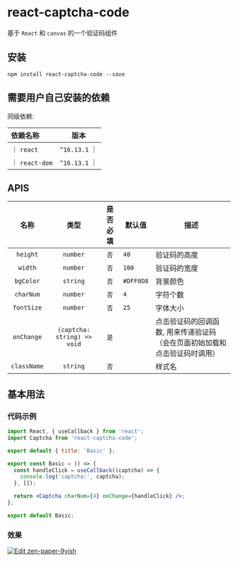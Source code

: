 # react-captcha-code

基于 `React` 和 `canvas` 的一个验证码组件

## 安装

```
npm install react-captcha-code --save
```

## 需要用户自己安装的依赖

同级依赖:

| 依赖名称       |     版本      |
| :------------- | :-----------: |
| ｜ `react`     | `^16.13.1` ｜ |
| ｜ `react-dom` | `^16.13.1` ｜ |

## APIS

|    名称     |            类型             | 是否必填 | 默认值    | 描述                                                                       |
| :---------: | :-------------------------: | :------: | --------- | -------------------------------------------------------------------------- |
|  `height`   |          `number`           |   `否`   | `40`      | 验证码的高度                                                               |
|   `width`   |          `number`           |   `否`   | `100`     | 验证码的宽度                                                               |
|  `bgColor`  |          `string`           |   `否`   | `#DFF0D8` | 背景颜色                                                                   |
|  `charNum`  |          `number`           |   `否`   | `4`       | 字符个数                                                                   |
| `fontSize`  |          `number`           |   `否`   | `25`      | 字体大小                                                                   |
| `onChange`  | `(captcha: string) => void` |   `是`   |           | 点击验证码的回调函数, 用来传递验证码（会在页面初始加载和点击验证码时调用） |
| `className` |          `string`           |   `否`   |           | 样式名                                                                     |

## 基本用法

### 代码示例
```jsx
import React, { useCallback } from 'react';
import Captcha from 'react-captcha-code';

export default { title: 'Basic' };

export const Basic = () => {
  const handleClick = useCallback((captcha) => {
    console.log('captcha:', captcha);
  }, []);

  return <Captcha charNum={4} onChange={handleClick} />;
};

export default Basic;
```
### 效果

[![Edit zen-paper-9yish](https://codesandbox.io/static/img/play-codesandbox.svg)](https://codesandbox.io/s/zen-paper-9yish?fontsize=14&hidenavigation=1&theme=dark)